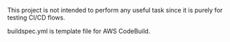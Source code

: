 This project is not intended to perform any useful task since it is purely for testing CI/CD flows.

buildspec.yml is template file for AWS CodeBuild.
